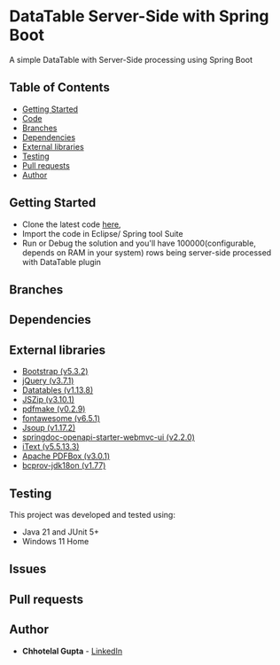 # DataTable Server-Side with Spring Boot

A simple DataTable with Server-Side processing using Spring Boot

## Table of Contents

* [Getting Started](#getting-started)
* [Code](https://github.com/guptachhotelal/DTGrid)
* [Branches](#branches)
* [Dependencies](#dependencies)
* [External libraries](#external-libraries)
* [Testing](#testing)
* [Pull requests](#pull-requests)
* [Author](#author)

## Getting Started

* Clone the latest code [here](https://github.com/guptachhotelal/DTGrid),
* Import the code in Eclipse/ Spring tool Suite
* Run or Debug the solution and you'll have 100000(configurable, depends on RAM in your system) rows being server-side processed with DataTable plugin

## Branches

## Dependencies

## External libraries

* [Bootstrap (v5.3.2)](https://getbootstrap.com/)
* [jQuery (v3.7.1)](https://jquery.com/)
* [Datatables (v1.13.8)](https://datatables.net/)
* [JSZip (v3.10.1)](https://stuk.github.io/jszip/)
* [pdfmake (v0.2.9)](pdfmake.org)
* [fontawesome (v6.5.1)](https://fontawesome.com)
* [Jsoup (v1.17.2)](https://jsoup.org/)
* [springdoc-openapi-starter-webmvc-ui (v2.2.0)](https://springdoc.org/)
* [iText (v5.5.13.3)](https://itextpdf.com/products/itext-5-legacy)
* [Apache PDFBox (v3.0.1)](https://pdfbox.apache.org/)
* [bcprov-jdk18on (v1.77)](https://www.bouncycastle.org/java.html)


## Testing

This project was developed and tested using:

* Java 21 and JUnit 5+
* Windows 11 Home

## Issues

## Pull requests

## Author

* **Chhotelal Gupta** - [LinkedIn](https://www.linkedin.com/in/guptachhotelal)
